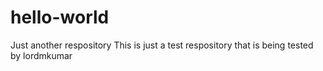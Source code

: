 # hello-world
Just another respository 
This is just a test respository that is being tested by lordmkumar
